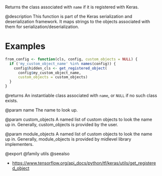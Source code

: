 Returns the class associated with `name` if it is registered with Keras.

@description
This function is part of the Keras serialization and deserialization
framework. It maps strings to the objects associated with them for
serialization/deserialization.

# Examples

```r
from_config <- function(cls, config, custom_objects = NULL) {
  if ('my_custom_object_name' %in% names(config)) {
    config$hidden_cls <- get_registered_object(
      config$my_custom_object_name,
      custom_objects = custom_objects)
  }
}
```

@returns
An instantiable class associated with `name`, or `NULL` if no such class
exists.

@param name
The name to look up.

@param custom_objects
A named list of custom objects to look the name up in.
Generally, custom_objects is provided by the user.

@param module_objects
A named list of custom objects to look the name up in.
Generally, module_objects is provided by midlevel library
implementers.

@export
@family utils
@seealso
+ <https://www.tensorflow.org/api_docs/python/tf/keras/utils/get_registered_object>
